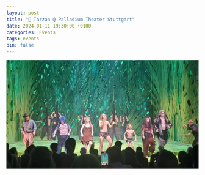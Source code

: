 ```yaml
---
layout: post
title: "🌴 Tarzan @ Palladium Theater Stuttgart"
date: 2024-01-11 19:30:00 +0100
categories: Events
tags: events
pin: false
---
```


![](/assets/posts/2024-01-11-tarzan/20240111_221328--1-.jpg)
